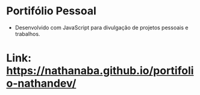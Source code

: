 # Portifólio Pessoal 
- Desenvolvido com JavaScript para divulgação de projetos pessoais e trabalhos.
# Link:  https://nathanaba.github.io/portifolio-nathandev/
